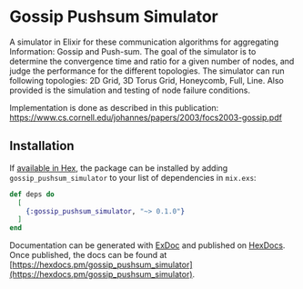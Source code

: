 # Gossip Pushsum Simulator

A simulator in Elixir for these communication algorithms for aggregating Information: Gossip and Push-sum. 
The goal of the simulator is to determine the convergence time and ratio for a given number of nodes, and judge the performance for the different topologies. 
The simulator can run following topologies: 2D Grid, 3D Torus Grid, Honeycomb, Full, Line. 
Also provided is the simulation and testing of node failure conditions.

Implementation is done as described in this publication: https://www.cs.cornell.edu/johannes/papers/2003/focs2003-gossip.pdf

## Installation

If [available in Hex](https://hex.pm/docs/publish), the package can be installed
by adding `gossip_pushsum_simulator` to your list of dependencies in `mix.exs`:

```elixir
def deps do
  [
    {:gossip_pushsum_simulator, "~> 0.1.0"}
  ]
end
```

Documentation can be generated with [ExDoc](https://github.com/elixir-lang/ex_doc)
and published on [HexDocs](https://hexdocs.pm). Once published, the docs can
be found at [https://hexdocs.pm/gossip_pushsum_simulator](https://hexdocs.pm/gossip_pushsum_simulator).


